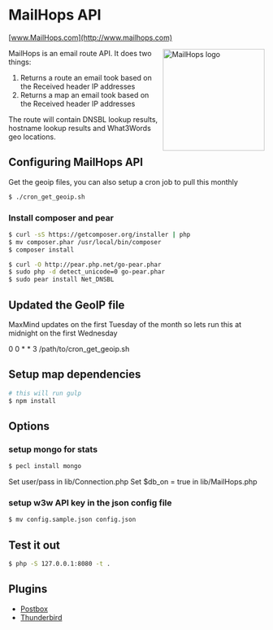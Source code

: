 # MailHops API
[www.MailHops.com](http://www.mailhops.com)

<img src="http://www.mailhops.com/images/logos/mailhops395.png" width="200" alt="MailHops logo" title="MailHops" align="right" />

MailHops is an email route API. It does two things:

1. Returns a route an email took based on the Received header IP addresses
2. Returns a map an email took based on the Received header IP addresses

The route will contain DNSBL lookup results, hostname lookup results and What3Words geo locations. 

## Configuring MailHops API

Get the geoip files, you can also setup a cron job to pull this monthly

```sh
$ ./cron_get_geoip.sh
```

### Install composer and pear

```sh 
$ curl -sS https://getcomposer.org/installer | php
$ mv composer.phar /usr/local/bin/composer
$ composer install

$ curl -O http://pear.php.net/go-pear.phar
$ sudo php -d detect_unicode=0 go-pear.phar
$ sudo pear install Net_DNSBL
```

## Updated the GeoIP file

MaxMind updates on the first Tuesday of the month so lets run this at midnight on the first Wednesday

0 0 *  * 3 /path/to/cron_get_geoip.sh

## Setup map dependencies
```sh 
# this will run gulp
$ npm install
```

## Options

### setup mongo for stats

```sh 
$ pecl install mongo
```

Set user/pass in lib/Connection.php
Set $db_on = true in lib/MailHops.php

### setup w3w API key in the json config file
```sh
$ mv config.sample.json config.json
```

## Test it out
```sh
$ php -S 127.0.0.1:8080 -t .
```

## Plugins
- [Postbox](https://github.com/avantassel/mailhops-postbox)
- [Thunderbird](https://github.com/avantassel/mailhops-thunderbird)